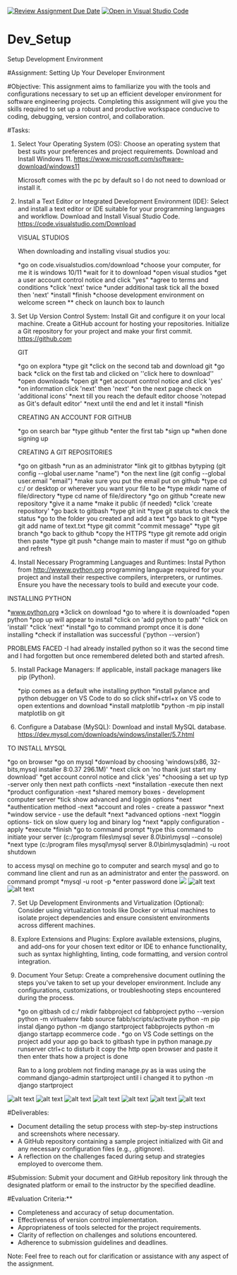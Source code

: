 [![Review Assignment Due Date](https://classroom.github.com/assets/deadline-readme-button-22041afd0340ce965d47ae6ef1cefeee28c7c493a6346c4f15d667ab976d596c.svg)](https://classroom.github.com/a/vbnbTt5m)
[![Open in Visual Studio Code](https://classroom.github.com/assets/open-in-vscode-2e0aaae1b6195c2367325f4f02e2d04e9abb55f0b24a779b69b11b9e10269abc.svg)](https://classroom.github.com/online_ide?assignment_repo_id=15279825&assignment_repo_type=AssignmentRepo)
# Dev_Setup
Setup Development Environment

#Assignment: Setting Up Your Developer Environment

#Objective:
This assignment aims to familiarize you with the tools and configurations necessary to set up an efficient developer environment for software engineering projects. Completing this assignment will give you the skills required to set up a robust and productive workspace conducive to coding, debugging, version control, and collaboration.

#Tasks:

1. Select Your Operating System (OS):
   Choose an operating system that best suits your preferences and project requirements. Download and Install Windows 11. https://www.microsoft.com/software-download/windows11
    
    Microsoft comes with the pc by default so I do not need to download or install it.

2. Install a Text Editor or Integrated Development Environment (IDE):
   Select and install a text editor or IDE suitable for your programming languages and workflow. Download and Install Visual Studio Code. https://code.visualstudio.com/Download

   VISUAL STUDIOS

   When downloading and installing visual studios you:

   *go on code.visualstudios.com/download
   *choose your computer, for me it is windows 10/11
   *wait for it to download
   *open visual studios
   *get a user account control notice and click "yes"
   *agree to terms and conditions
   *click 'next' twice
   *under additional task tick all the boxed then 'next'
   *install
   *finish
   *choose development environment on welcome screen
   ** check on launch box to launch



3. Set Up Version Control System:
   Install Git and configure it on your local machine. Create a GitHub account for hosting your repositories. Initialize a Git repository for your project and make your first commit. https://github.com

   GIT

   *go on explora
   *type git
   *click on the second tab and download git
   *go back
   *click on the first tab and clicked on ''click here to download''
   *open downloads
   *open git
   *get account control notice and click 'yes'
   *on information click 'next' then 'next'
   *on the next page check on 'additional icons'
   *next till you reach the default editor choose 'notepad as Git's default editor'
   *next until the end and let it install
   *finish

   CREATING AN ACCOUNT FOR GITHUB

   *go on search bar
   *type github
   *enter the first tab
   *sign up
   *when done signing up
   
   CREATING A GIT REPOSITORIES

   *go on gitbash
   *run as an administrator
   *link git to gitbhas bytyping (git config --global user.name "name") *on the next line (git config --global user.email "email")
   *make sure you put the email put on github
   *type cd c:/ or desktop or wherever you want your file to be
   *type mkdir name of file/directory
   *type cd name of file/directory
   *go on github
   *create new repository
   *give it a name
   *make it public (if needed)
   *click 'create repository'
   *go back to gitbash
   *type git init
   *type git status to check the status
   *go to the folder you created and add a text
   *go back to git
   *type git add name of text.txt
   *type git commit "commit message"
   *type git branch
   *go back to github
   *copy the HTTPS
   *type git remote add origin then paste
   *type git push
   *change main to master if must
   *go on github and refresh



4. Install Necessary Programming Languages and Runtimes:
  Instal Python from http://wwww.python.org programming language required for your project and install their respective compilers, interpreters, or runtimes. Ensure you have the necessary tools to build and execute your code.

INSTALLING PYTHON

*www.python.org
*3click on download
*go to where it is downloaded
*open python
*pop up will appear to install
*click on 'add python to path'
*click on 'install'
*click 'next'
*install
*go to command prompt once it is done installing
*check if installation was successful ('python --version')

PROBLEMS FACED
-I had already installed python so it was the second time and I had forgotten but once remembered deleted both and started afresh.

5. Install Package Managers:
   If applicable, install package managers like pip (Python).

   *pip comes as a default whe installing python
   *install pylance and python debugger on VS Code to do so click shif+ctrl+x on VS code to open extentions and download
   *install matplotlib
   *python -m pip install matplotlib on git

6. Configure a Database (MySQL):
   Download and install MySQL database. https://dev.mysql.com/downloads/windows/installer/5.7.html

TO INSTALL MYSQL

   *go on browser
   *go on mysql
   *download by choosing 'windows(x86, 32-bits,mysql installer 8:0.37 296.1M)'
   *next click on 'no thank just start my download'
   *get account conrol notice and click 'yes'
   *choosing a set up typ -server only then next
   path conflicts -next
   *installation -execute then next
   *product configuration -next
   *shared memory boxes - development computer server
   *tick show advanced and loggin options
   *next
   *authentication method -next
   *account and roles - create a passwor
   *next
   *window service - use the default
   *next
   *advanced options -next
   *loggin options- tick on slow query log and binary log
   *next
   *apply configuration - apply
   *execute
   *finish
   *go to command prompt
   *type this command to initiate your server (c:/program files\mysql sever 8.0\bin\mysql --console)
   *next type (c:/program files mysql\mysql server 8.0\bin\mysqladmin) -u root shutdown

to access mysql on mechine go to computer and search mysql and go to command line client and run as an administrator and enter the password.
on command prompt
*mysql -u root -p
*enter password 
done
![
](83133CAC-B0DE-4A46-A16D-C277D973D49E.JPG)
![alt text](IMG_0118.jpg)
![alt text](IMG_0059.jpg)




7. Set Up Development Environments and Virtualization (Optional):
   Consider using virtualization tools like Docker or virtual machines to isolate project dependencies and ensure consistent environments across different machines.

8. Explore Extensions and Plugins:
   Explore available extensions, plugins, and add-ons for your chosen text editor or IDE to enhance functionality, such as syntax highlighting, linting, code formatting, and version control integration.

9. Document Your Setup:
    Create a comprehensive document outlining the steps you've taken to set up your developer environment. Include any configurations, customizations, or troubleshooting steps encountered during the process. 

    *go on gitbash
    cd c:/
    mkdir fabbproject
    cd fabbproject
    pytho --version
    python -m virtualenv fabb
    source fabb/scripts/activate
    python -m pip instal django
    python -m django startproject fabbprojects
    python -m django startapp ecommerce
    code .
    *go on VS Code 
    settings on the project
    add your app 
    go back to gitbash
    type in
    python manage.py runserver
    ctrl+c to disturb it
    copy the http
    open browser and paste it 
    then enter
    thats how a project is done 

    Ran to a long problem not finding manage.py as ia was using the command django-admin startproject until i changed it to python -m django startproject

![alt text](IMG_0059-1.jpg)
![alt text](image0.jpeg)
![alt text](image1.jpeg)
![alt text](image3.jpeg)
![alt text](<Screenshot 2024-06-18 191616.png>)
![alt text](<Screenshot 2024-06-18 194558.png>)
![alt text](image4.jpeg)

#Deliverables:
- Document detailing the setup process with step-by-step instructions and screenshots where necessary.
- A GitHub repository containing a sample project initialized with Git and any necessary configuration files (e.g., .gitignore).
- A reflection on the challenges faced during setup and strategies employed to overcome them.

#Submission:
Submit your document and GitHub repository link through the designated platform or email to the instructor by the specified deadline.

#Evaluation Criteria:**
- Completeness and accuracy of setup documentation.
- Effectiveness of version control implementation.
- Appropriateness of tools selected for the project requirements.
- Clarity of reflection on challenges and solutions encountered.
- Adherence to submission guidelines and deadlines.

Note: Feel free to reach out for clarification or assistance with any aspect of the assignment.
